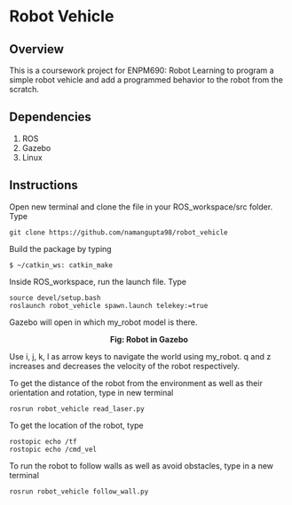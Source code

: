 # Robot Vehicle

## Overview
This is a coursework project for ENPM690: Robot Learning to program a simple robot vehicle and add a programmed behavior to the robot from the scratch.

## Dependencies
1. ROS
2. Gazebo
3. Linux

## Instructions
Open new terminal and clone the file in your ROS_workspace/src folder. Type
```
git clone https://github.com/namangupta98/robot_vehicle
```
Build the package by typing
```
$ ~/catkin_ws: catkin_make
``` 
Inside ROS_workspace, run the launch file. Type
```
source devel/setup.bash
roslaunch robot_vehicle spawn.launch telekey:=true
```

Gazebo will open in which my_robot model is there.

<p align="center">
  <img = "https://github.com/namangupta98/robot_vehicle/blob/master/extras/gazebo.png">
  <br><b>Fig: Robot in Gazebo</b><br>
</p>

Use i, j, k, l as arrow keys to navigate the world using my_robot. q and z increases and decreases the velocity of the robot respectively.

To get the distance of the robot from the environment as well as their orientation and rotation, type in new terminal
```
rosrun robot_vehicle read_laser.py
``` 

To get the location of the robot, type
```
rostopic echo /tf
rostopic echo /cmd_vel
```

To run the robot to follow walls as well as avoid obstacles, type in a new terminal
```
rosrun robot_vehicle follow_wall.py
```
